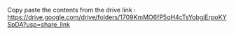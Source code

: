 Copy paste the contents from the drive link : https://drive.google.com/drive/folders/1709KmMO6fP5qH4cTsYobgjErpoKYSpDA?usp=share_link